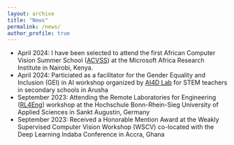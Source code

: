 ```yaml
---
layout: archive
title: "News"
permalink: /news/
author_profile: true
---
```

* April 2024: I have been selected to attend the first African Computer Vision Summer School ([ACVSS](https://www.acvss.ai)) at the Microsoft Africa Research Institute in Nairobi, Kenya.
* April 2024: Particiated as a facilitator for the Gender Equality and Inclusion (GEI) in AI workshop organized by [AI4D Lab](https://ai4dlab.or.tz/home) for STEM teachers in secondary schools in Arusha
* September 2023: Attending the Remote Laboratories for Engineering ([RL4Eng](https://www.rl4eng.com/News/key_news/3797.aspx)) workshop at the Hochschule Bonn-Rhein-Sieg University of Applied Sciences in Sankt Augustin, Germany
* September 2023: Received a Honorable Mention Award at the Weakly Supervised Computer Vision Workshop (WSCV) co-located with the Deep Learning Indaba Conference in Accra, Ghana

